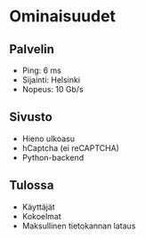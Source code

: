 # Ominaisuudet

## Palvelin

* Ping: 6 ms
* Sijainti: Helsinki
* Nopeus: 10 Gb/s

## Sivusto

* Hieno ulkoasu
* hCaptcha (ei reCAPTCHA)
* Python-backend

## Tulossa

* Käyttäjät
* Kokoelmat
* Maksullinen tietokannan lataus
